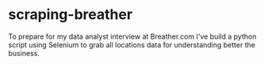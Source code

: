# scraping-breather
To prepare for my data analyst interview at Breather.com I've build a python script using Selenium to grab all locations data for understanding better the business.
